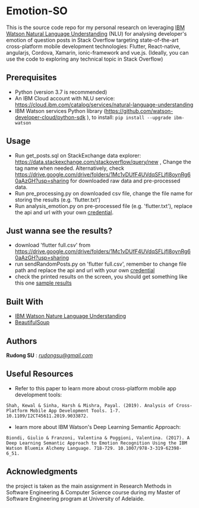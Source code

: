 # Emotion-SO

This is the source code repo for my personal research on leveraging [IBM Watson Natural Language Understanding](https://cloud.ibm.com/catalog/services/natural-language-understanding) (NLU) for analysing developer's emotion of question posts in Stack Overflow targeting state-of-the-art cross-platform mobile development technologies: Flutter, React-native, angularjs, Cordova, Xamarin, ionic-framework and vue.js.  (Ideally, you can use the code to exploring any technical topic in Stack Overflow)

## Prerequisites

- Python (version 3.7 is recommended)
- An IBM Cloud account with NLU service: https://cloud.ibm.com/catalog/services/natural-language-understanding
- IBM Watson services Python library (https://github.com/watson-developer-cloud/python-sdk
), to install: `````pip install --upgrade ibm-watson`````

## Usage ##

- Run get_posts.sql on StackExchange data explorer: https://data.stackexchange.com/stackoverflow/query/new , Change the tag name when needed.  Alternatively, check https://drive.google.com/drive/folders/1Mc1vDUfF4UVdqSFLjfI8oynRg60aAzGH?usp=sharing for downloaded raw data and pre-processed data.
- Run pre_processing.py on downloaded csv file, change the file name for storing the results (e.g. 'flutter.txt')
- Run analysis_emotion.py on pre-processed file (e.g. 'flutter.txt'), replace the api and url with your own [credential](https://cloud.ibm.com/docs/cloud-object-storage/iam?topic=cloud-object-storage-service-credentials).

## Just wanna see the results? ##

- download 'flutter full.csv' from https://drive.google.com/drive/folders/1Mc1vDUfF4UVdqSFLjfI8oynRg60aAzGH?usp=sharing
- run sendRandomPosts.py on 'flutter full.csv', remember to change file path and replace the api and url with your own [credential](https://cloud.ibm.com/docs/cloud-object-storage/iam?topic=cloud-object-storage-service-credentials)
- check the printed results on the screen, you should get something like this one [sample results](https://github.com/rudongsu/Emotion-SO/blob/master/sample%20results/sample%20analysis%20result.txt)

## Built With

* [IBM Watson Nature Language Understanding](https://cloud.ibm.com/apidocs/natural-language-understanding) 
* [BeautifulSoup](https://www.crummy.com/software/BeautifulSoup/bs4/doc/) 

## Authors

 **Rudong SU** : *rudongsu@gmail.com*

## Useful Resources
* Refer to this paper to learn more about cross-platform mobile app development tools:
``` 
Shah, Kewal & Sinha, Harsh & Mishra, Payal. (2019). Analysis of Cross-Platform Mobile App Development Tools. 1-7. 10.1109/I2CT45611.2019.9033872. 
```
* learn more about IBM Watson's Deep Learning Semantic Approach:
``` 
Biondi, Giulio & Franzoni, Valentina & Poggioni, Valentina. (2017). A Deep Learning Semantic Approach to Emotion Recognition Using the IBM Watson Bluemix Alchemy Language. 718-729. 10.1007/978-3-319-62398-6_51. 
```

## Acknowledgments

the project is taken as the main assignment in Research Methods in Software Engineering & Computer Science course during my Master of Software Engineering program at University of Adelaide.

